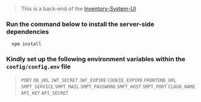 > This is a back-end of the [Inventory-System-UI](https://github.com/abrehan2/Inventory-System-UI.git)

### Run the command below to install the server-side dependencies
```nodejs
  npm install
```
### Kindly set up the following environment variables within the `config/config.env` file
> `PORT` `DB_URL` `JWT_SECRET` `JWT_EXPIRE` `COOKIE_EXPIRE` `FRONTEND_URL` `SMPT_SERVICE` `SMPT_MAIL` `SMPT_PASSWORD` `SMPT_HOST` `SMPT_PORT` `CLOUD_NAME` `API_KEY` `API_SECRET`
